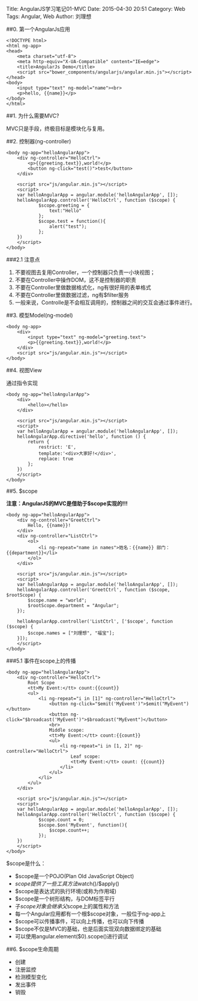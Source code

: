 Title: AngularJS学习笔记01-MVC
Date: 2015-04-30 20:51
Category: Web
Tags: Angular, Web
Author: 刘理想

##0. 第一个AngularJs应用

```
<!DOCTYPE html>
<html ng-app>
<head>
    <meta charset="utf-8">
    <meta http-equiv="X-UA-Compatible" content="IE=edge">
    <title>AngularJs Demo</title>
    <script src="bower_components/angularjs/angular.min.js"></script>
</head>
<body>
    <input type="text" ng-model="name"><br>
    <p>hello, {{name}}</p>
</body>
</html>
```

##1. 为什么需要MVC?

MVC只是手段，终极目标是模块化与复用。

##2. 控制器(ng-controller)

```
<body ng-app="helloAngularApp">
    <div ng-controller="HelloCtrl">
        <p>{{greeting.text}},world!</p>
        <button ng-click="test()">test</button>
    </div>

    <script src="js/angular.min.js"></script>
    <script>
    var helloAngularApp = angular.module('helloAngularApp', []);
    helloAngularApp.controller('HelloCtrl', function ($scope) {
            $scope.greeting = {
                text:"Hello"
            };
            $scope.test = function(){
                alert("test");
            };
    })
    </script>
</body>
```


###2.1 注意点

1. 不要视图去复用Controller，一个控制器只负责一小块视图；
2. 不要在Controller中操作DOM，这不是控制器的职责
3. 不要在Controller里做数据格式化，ng有很好用的表单格式
4. 不要在Controller里做数据过滤，ng有$filter服务
5. 一般来说，Controlle是不会相互调用的，控制器之间的交互会通过事件进行。

##3. 模型Model(ng-model)

```
<body ng-app>
    <div>
        <input type="text" ng-model="greeting.text">
        <p>{{greeting.text}},world!</p>
    </div>
    <script src="js/angular.min.js"></script>
</body>
```

##4. 视图View

通过指令实现

```
<body ng-app="helloAngularApp">
    <div>
        <hello></hello>
    </div>

    <script src="js/angular.min.js"></script>
    <script>
    var helloAngularApp = angular.module('helloAngularApp', []);
    helloAngularApp.directive('hello', function () {
        return {
            restrict: 'E',
            template:'<div>大家好!</div>',
            replace: true
        };
    })
    </script>
</body>
```

##5. $scope

**注意：AngularJS的MVC是借助于$scope实现的!!!**

```
<body ng-app="helloAngularApp">
    <div ng-controller="GreetCtrl">
        Hello, {{name}}!
    </div>
    <div ng-controller="ListCtrl">
        <ol>
            <li ng-repeat="name in names">姓名：{{name}} 部门：{{department}}</li>
        </ol>
    </div>

    <script src="js/angular.min.js"></script>
    <script>
    var helloAngularApp = angular.module('helloAngularApp', []);
    helloAngularApp.controller('GreetCtrl', function ($scope, $rootScope) {
        $scope.name = "world";
        $rootScope.department = "Angular";
    });

    helloAngularApp.controller('ListCtrl', ['$scope', function ($scope) {
        $scope.names = ["刘理想", "福宝"];
    }]);
    </script>
</body>
```

###5.1 事件在scope上的传播

```
<body ng-app="helloAngularApp">
    <div ng-controller="HelloCtrl">
        Root Scope
        <tt>My Event:</tt> count:{{count}}
        <ul>
            <li ng-repeat="i in [1]" ng-controller="HelloCtrl">
                <button ng-click="$emit('MyEvent')">$emit("MyEvent")</button>
                <button ng-click="$broadcast('MyEvent')">$broadcast("MyEvent")</button>
                <br>
                Middle scope:
                <tt>My Event:</tt> count:{{count}}
                <ul>
                    <li ng-repeat="i in [1, 2]" ng-controller="HelloCtrl">
                        Leaf scope:
                        <tt>My Event:</tt> count: {{count}}
                    </li>
                </ul>
            </li>
        </ul>
    </div>

    <script src="js/angular.min.js"></script>
    <script>
    var helloAngularApp = angular.module('helloAngularApp', []);
    helloAngularApp.controller('HelloCtrl', function ($scope) {
            $scope.count = 0;
            $scope.$on('MyEvent', function(){
                $scope.count++;
            });
    })
    </script>
</body>
```

$scope是什么：

- $scope是一个POJO(Plan Old JavaScript Object)
- $scope 提供了一些工具方法$watch()/$apply()
- $scope是表达式的执行环境(或称为作用域)
- $scope是一个树形结构，与DOM标签平行
- 子$scope对象会继承父$scope上的属性和方法
- 每一个Angular应用都有一个根$scope对象，一般位于ng-app上
- $scope可以传播事件，可以向上传播，也可以向下传播
- $scope不仅是MVC的基础，也是后面实现双向数据绑定的基础
- 可以使用angular.element($0).scope()进行调试

##6. $scope生命周期

- 创建
- 注册监控
- 检测模型变化
- 发出事件
- 销毁


